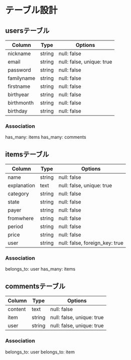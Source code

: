 # テーブル設計

## usersテーブル

| Column      | Type   | Options                   |
| ----------- | ------ | ------------------------- |  
| nickname    | string | null: false               |
| email       | string | null: false, unique: true |
| password    | string | null: false               |
| familyname  | string | null: false               |
| firstname   | string | null: false               |
| birthyear   | string | null: false               |
| birthmonth  | string | null: false               |
| birthday    | string | null: false               |


### Association

has_many: items
has_many: comments

## itemsテーブル

| Column      | Type   | Options                        |
| ----------- | ------ | ------------------------------ |  
| name        | string | null: false                    |
| explanation | text   | null: false, unique: true      |
| category    | string | null: false                    |
| state       | string | null: false                    |
| payer       | string | null: false                    |
| fromwhere   | string | null: false                    |
| period      | string | null: false                    |
| price       | string | null: false                    |
| user        | string | null: false, foreign_key: true |

### Association

belongs_to: user
has_many: items


## commentsテーブル

| Column      | Type   | Options                   |
| ----------- | ------ | ------------------------- |  
| content     | text   | null: false               |
| item        | string | null: false, unique: true |
| user        | string | null: false, unique: true |

### Association

belongs_to: user
belongs_to: item


